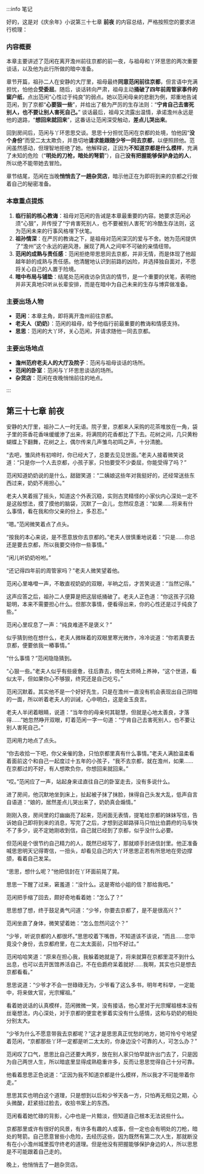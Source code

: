:::info 笔记

好的，这是对《庆余年》小说第三十七章 **前夜** 的内容总结，严格按照您的要求进行梳理：

### 内容概要

本章主要讲述了范闲在离开澹州前往京都的前一夜，与祖母和丫环思思的两次重要谈话，以及他为此行所做的暗中准备。

章节开篇，祖孙二人在安静的大厅里，祖母最终**同意范闲前往京都**，但言语中充满担忧，怕他会**受委屈**。随后，谈话转向严肃，祖母主动**捅破了四年前周管家事件的窗户纸**，点出范闲“心性过于纯良”的弱点。她以范闲母亲的悲剧为例，郑重地告诫范闲，到了京都“**心要狠一些**”，并给出了极为严厉的生存法则：“**宁肯自己去害死别人，也不要让别人害死自己。**” 谈话最后，祖母又流露出温情，承诺澹州永远是他的退路，“**想回来就回来**”，这番话让范闲深受触动，**差点儿哭出来**。

回到房间后，范闲与丫环思思交谈。思思十分担忧范闲在京都的处境，怕他因“**没个身份**”而受二太太欺负，并恳切地**请求能跟随少爷一同去京都**，以便照顾他。范闲虽然感动，但理智地拒绝了她。他解释说，正因为**不知道京都是什么模样**，充满了未知的危险（“**明处的刀枪，暗处的弩箭**”），自己**没有把握能够保护身边的人**，所以绝不能带她去冒险。

章节结尾，范闲在当晚**悄悄去了一趟杂货店**，暗示他正在为即将到来的京都之行做着自己的秘密准备。

### 本章重点提炼

1.  **临行前的核心教诲**：祖母对范闲的告诫是本章最重要的内容。她要求范闲必须“心狠”，并传授了“宁肯害死别人，也不要被别人害死”的冷酷生存法则，这为范闲未来的行事风格埋下伏笔。
2.  **祖孙情深**：在严厉的教诲之下，是祖母对范闲深沉的爱与不舍。她为范闲提供了“澹州”这个永远的避风港，展现了两人之间牢不可破的亲情纽带。
3.  **范闲的成熟与责任感**：范闲拒绝带思思同去京都，并非无情，而是体现了他超越年龄的成熟与责任感。他清醒地认识到前路的凶险，并选择独自面对，不愿将关心自己的人置于险境。
4.  **暗中布局与铺垫**：结尾处范闲夜访杂货店的情节，是一个重要的伏笔，表明他并非天真地只听从长辈安排，而是在暗中为自己未来的生存与博弈做准备。

### 主要出场人物

*   **范闲**：本章主角，即将离开澹州前往京都。
*   **老夫人（奶奶）**：范闲的祖母，给予他临行前最重要的教诲和情感支持。
*   **思思**：范闲的大丫环，关心范闲，并请求随他一同去京都。

### 主要出场地点

*   **澹州范府老夫人的大厅及院子**：范闲与祖母谈话的场所。
*   **范闲的卧室**：范闲与丫环思思谈话的场所。
*   **杂货店**：范闲在夜晚悄悄前往的地点。

:::

## 第三十七章 **前夜**

安静的大厅里，祖孙二人一时无语。院子里，京都来人采购的花茶堆放在一角，袋子里的茶香花香味缓缓渗了出来，将满院的花香都比了下去。花树之间，几只黄粉蝴蝶上下翻舞，花树之上，偶尔传来几声雏鸟初鸣之声，十分清脆。

“去吧，雏凤终有初啼时，你已经大了，总要去见见世面。”老夫人接着微笑说道：“只是你一个人去京都，小孩子家，只怕要受不少委屈，你能受得了吗？”

范闲知道奶奶说的是什么，甜甜笑道：“二姨娘这些年对我挺好的，还经常送些东西过来，奶奶不用担心。”

老夫人笑着摇了摇头，知道这个外表沉稳，实则古灵精怪的小家伙内心深处一定不是这般想法，摸了摸他的脑袋，沉默了一会儿，忽然叹息道：“如果……将来有什么事情，看在我和你父亲的份上，多忍忍。”

“嗯。”范闲微笑着点了点头。

“按我的本心来说，是不愿意放你去京都的。”老夫人很慎重地说着：“只是……你总还是要去京都，所以我要交待你一些事情。”

“闲儿听奶奶吩咐。”

“还记得四年前的周管家吗？”老夫人微笑望着他。

范闲心里咯噔一声，不敢直视奶奶的双眼，半晌之后，才苦笑说道：“当然记得。”

这声应答之后，祖孙二人便算是把这层纸捅破了。老夫人正色道：“你这孩子沉稳聪明，本来不需要担心什么。但那次事情，便看得出来，你的心性还是过于纯良了些。”

范闲心里叹息了一声：“纯良难道不是褒义？”

似乎猜到他在想什么，老夫人微眯着的双眼里寒光微作，冷冷说道：“你若真要去京都，便要依我一樁事情。”

“什么事情？”范闲隐隐猜到。

“心狠一些。”老夫人似乎有些疲惫，往后靠去，倚在太师椅上养神，“这个世道，看似太平，但如果你心不够狠，终究还是自己吃亏。”

范闲沉默着。其实他不是一个好好先生，只是在澹州一直没有机会表现出自己阴暗的一面，所以听着老夫人的训诫，心中明白，这是金玉良言。

老夫人半闭着眼睛，说道：“当年你的母亲何其聪慧，但就是心地太善良，才落得……”她忽然睁开双眼，盯着范闲一字一句道：“宁肯自己去害死别人，也不要让别人害死自己。”

范闲用力地点了点头。

“你去收拾一下吧，你父亲催的急，只怕京都里真有什么事情。”老夫人满脸温柔看着面前这个和自己一起度过十五年的小孩子，“我不去京都，就在澹州，如果……在京都过的不好，有人想欺负你，你想回来就回来。”

“哎。”范闲应了一声，站起身来迳直往自己的卧室走去，没有多说什么。

进了房间，他沉默地坐到床上，扯起被子抹了抹脸，抹得自己头发大乱，低声自言自语道：“娘的，居然差点儿哭出来了，奶奶真会煽情。”

刚刚入夜，房间里的灯幽幽亮了起来，范闲面无表情，提笔给京都的妹妹写信，告诉她自己即将到来的消息，写完了之后，才想到这邮路驿马只怕比伯爵府的马车快不了多少，说不定她刚收到信，自己就已经到了京都，似乎没什么必要。

但范闲是个很节约自己精力的人，既然已经写了，那就顺手封进信封里。他正准备喊思思明天记得寄信，一扭头，却看见自己的大丫环思思正若有所思地在旁边撑颌，看着自己发呆。

“思思，想什么呢？”他把信封在丫环面前晃了晃。

思思一下醒了过来，窘羞道：“没什么。这是寄给小姐的信？那给我吧。”

范闲把手缩了回去，颇好奇地看着她：“怎么了？”

思思想了想，终于鼓足勇气问道：“少爷，你要去京都了，是不是很高兴？”

范闲坐直了身体，微笑望着她：“怎么忽然问这个？”

“少爷，听说京都的人都很坏。”思思咬着下嘴唇，不知道该不该说，“而且……您毕竟没个身份，去京都府里，在二太太面前，只怕不好过。”

范闲哈哈笑道：“原来在担心我，我躲着她就是了，将来就算在京都里混不到什么出息，也可以去开医馆养活自己，不在伯爵府呆着就好……我啊，其实也只是想去京都看看。”

思思说道：“少爷才不会一世碌碌无为，少爷看了这么多书，明年考科举，一定能中，将来做大官，光宗耀祖。”

看着她说话的认真模样，范闲微微一笑，没有接话，他心里对于光宗耀祖根本没有丝毫想法，内心深处，对于京都的便宜老爹着实没有什么感情，这和与奶奶的相处分别太大。

“少爷为什么不愿意带我去京都呢？”这才是思思真正忧愁的地方，她可怜兮兮地望着范闲，“京都那些丫环一定都是听二太太的，你身边没个可靠的人，可怎么办？”

范闲叹了口气，思思比自己还要大两岁，放在别人家只怕早就许出门去了，只是因为自己两世人生，所以暗底里显得成熟稳重许多，反而让思思觉得自己十分可靠。

他看着思思正色说道：“正因为我不知道京都是什么模样，所以我才不可能带着你走。”

思思其实也明白这个道理，只是想到以后和少爷天各一方，只怕再无相见之期，心头微酸，赶紧扭过脸去，收拾书案上的东西。

范闲看着她忙碌的背影，心中也是一片黯淡，但知道自己根本无法说些什么。

京都那里或许有很好的风景，有许多有趣的人或事，但一定也会有明处的刀枪，暗处的弩箭。自己愿意冒些小危险，去经历这些，因为既然有第二次人生，那就断没有在小小澹州城里孤守终老的道理。但是他没有把握能够保护身边的人，所以思思是不可能跟着自己走的。

晚上，他悄悄去了一趟杂货店。

